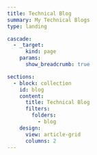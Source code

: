 ```yaml
---
title: Technical Blog
summary: My Technical Blogs
type: landing

cascade:
  - _target:
      kind: page
    params:
      show_breadcrumb: true

sections:
  - block: collection
    id: blog
    content:
      title: Technical Blog
      filters:
        folders:
          - blog
    design:
      view: article-grid
      columns: 2
---
```

